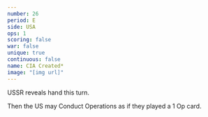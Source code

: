 ```yaml
---
number: 26
period: E
side: USA
ops: 1
scoring: false
war: false
unique: true
continuous: false
name: CIA Created*
image: "[img url]"
---
```

USSR reveals hand this turn.

Then the US may Conduct Operations as if they played a 1 Op card.
